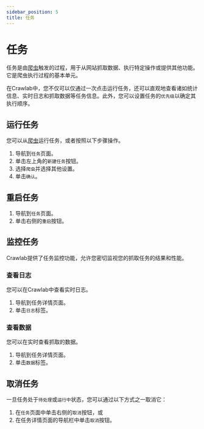 ```yaml
---
sidebar_position: 5
title: 任务
---
```


# 任务

任务是由[爬虫](../spider/index.md)触发的过程，用于从网站抓取数据、执行特定操作或提供其他功能。它是爬虫执行过程的基本单元。

在Crawlab中，您不仅可以仅通过一次点击运行任务，还可以直观地查看诸如统计信息、实时日志和抓取数据等任务信息。此外，您可以设置任务的`优先级`以确定其执行顺序。

## 运行任务

您可以从[爬虫](../spider/index.md#运行爬虫)运行任务，或者按照以下步骤操作。

1. 导航到`任务`页面。
2. 单击左上角的`新建任务`按钮。
3. 选择`爬虫`并选择其他设置。
4. 单击`确认`。

## 重启任务

1. 导航到`任务`页面。
2. 单击右侧的`重启`按钮。

## 监控任务

Crawlab提供了任务监控功能，允许您密切监视您的抓取任务的结果和性能。

### 查看日志

您可以在Crawlab中查看实时日志。

1. 导航到任务详情页面。
2. 单击`日志`标签。

### 查看数据

您可以在实时查看抓取的数据。

1. 导航到任务详情页面。
2. 单击`数据`标签。

## 取消任务

一旦任务处于`待处理`或`运行中`状态，您可以通过以下方式之一取消它：

1. 在`任务`页面中单击右侧的`取消`按钮，或
2. 在任务详情页面的导航栏中单击`取消`按钮。